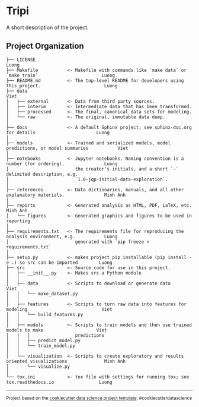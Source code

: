 Tripi
==============================

A short description of the project.

Project Organization
------------

    ├── LICENSE                                                                                              Luong
    ├── Makefile           <- Makefile with commands like `make data` or `make train`                        Luong
    ├── README.md          <- The top-level README for developers using this project.                        Luong
    ├── data                                                                                                 Viet
    │   ├── external       <- Data from third party sources.
    │   ├── interim        <- Intermediate data that has been transformed.
    │   ├── processed      <- The final, canonical data sets for modeling.
    │   └── raw            <- The original, immutable data dump.
    │
    ├── docs               <- A default Sphinx project; see sphinx-doc.org for details                       Luong
    │
    ├── models             <- Trained and serialized models, model predictions, or model summaries           Viet
    │
    ├── notebooks          <- Jupyter notebooks. Naming convention is a number (for ordering),               Luong
    │                         the creator's initials, and a short `-` delimited description, e.g.
    │                         `1.0-jqp-initial-data-exploration`.
    │
    ├── references         <- Data dictionaries, manuals, and all other explanatory materials.               Minh Anh
    │
    ├── reports            <- Generated analysis as HTML, PDF, LaTeX, etc.                                   Minh Anh
    │   └── figures        <- Generated graphics and figures to be used in reporting
    │
    ├── requirements.txt   <- The requirements file for reproducing the analysis environment, e.g.           Luong
    │                         generated with `pip freeze > requirements.txt`
    │
    ├── setup.py           <- makes project pip installable (pip install -e .) so src can be imported        Luong
    ├── src                <- Source code for use in this project.
    │   ├── __init__.py    <- Makes src a Python module
    │   │
    │   ├── data           <- Scripts to download or generate data                                           Viet
    │   │   └── make_dataset.py
    │   │
    │   ├── features       <- Scripts to turn raw data into features for modeling                            Viet
    │   │   └── build_features.py
    │   │
    │   ├── models         <- Scripts to train models and then use trained models to make                    Viet
    │   │   │                 predictions
    │   │   ├── predict_model.py
    │   │   └── train_model.py
    │   │
    │   └── visualization  <- Scripts to create exploratory and results oriented visualizations              Minh Anh 
    │       └── visualize.py
    │
    └── tox.ini            <- tox file with settings for running tox; see tox.readthedocs.io                 Luong


--------

<p><small>Project based on the <a target="_blank" href="https://drivendata.github.io/cookiecutter-data-science/">cookiecutter data science project template</a>. #cookiecutterdatascience</small></p>

